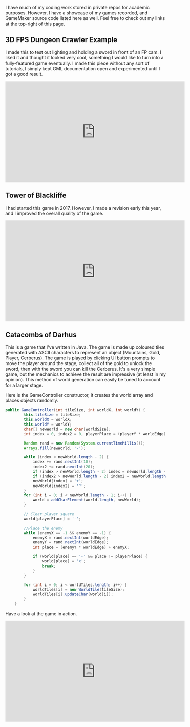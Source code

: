 I have much of my coding work stored in private repos for academic purposes. However, I have a showcase of my games recorded, and GameMaker source code listed here as well.
Feel free to check out my links at the top-right of this page.

## 3D FPS Dungeon Crawler Example

I made this to test out lighting and holding a sword in front of an FP cam. I liked it and thought it looked very cool, something I would like to turn into a fully-featured game eventually.
I made this piece without any sort of tutorials, I simply kept GML documentation open and experimented until I got a good result.

<iframe width="560" height="315" src="https://www.youtube.com/embed/GSoilj9MPO0" title="YouTube video player" frameborder="0" allow="accelerometer; autoplay; clipboard-write; encrypted-media; gyroscope; picture-in-picture" allowfullscreen></iframe>


## Tower of Blackliffe

I had started this game in 2017. However, I made a revision early this year, and I improved the overall quality of the game.

<iframe width="560" height="315" src="https://www.youtube.com/embed/seOKVvTbWqo" title="YouTube video player" frameborder="0" allow="accelerometer; autoplay; clipboard-write; encrypted-media; gyroscope; picture-in-picture" allowfullscreen></iframe>

## Catacombs of Darhus

This is a game that I've written in Java. The game is made up coloured tiles generated with ASCII characters to represent an object (Mountains, Gold, Player, Cerberus). The game is played by clicking UI button prompts to move the player around the stage, collect all of the gold to unlock the sword, then with the sword you can kill the Cerberus. It's a very simple game, but the mechanics to achieve the result are impressive (at least in my opinion). This method of world generation can easily be tuned to account for a larger stage.

Here is the GameController constructor, it creates the world array and places objects randomly.

```Java
public GameController(int tileSize, int worldX, int worldY) {
        this.tileSize = tileSize;
        this.worldX = worldX;
        this.worldY = worldY;
        char[] newWorld = new char[worldSize];
        int index = 0, index2 = 0, playerPlace = (playerY * worldEdge) + playerX;

        Random rand = new Random(System.currentTimeMillis());
        Arrays.fill(newWorld, '-');

        while (index < newWorld.length - 2) {
            index += rand.nextInt(10);
            index2 += rand.nextInt(20);
            if (index > newWorld.length - 2) index = newWorld.length - 2;
            if (index2 > newWorld.length - 2) index2 = newWorld.length - 2;
            newWorld[index] = '+';
            newWorld[index2] = '^';
        }
        for (int i = 0; i < newWorld.length - 1; i++) {
            world = addCharElement(world.length, newWorld);
        }

        // Clear player square
        world[playerPlace] = '-';

        //Place the enemy
        while (enemyX == -1 && enemyY == -1) {
            enemyX = rand.nextInt(worldEdge);
            enemyY = rand.nextInt(worldEdge);
            int place = (enemyY * worldEdge) + enemyX;

            if (world[place] == '-' && place != playerPlace) {
                world[place] = 'x';
                break;
            }
        }

        for (int i = 0; i < worldTiles.length; i++) {
            worldTiles[i] = new WorldTile(tileSize);
            worldTiles[i].updateChar(world[i]);
        }
    }

```

Have a look at the game in action.

<iframe width="560" height="315" src="https://www.youtube.com/embed/-3AbFq_-tBo" title="YouTube video player" frameborder="0" allow="accelerometer; autoplay; clipboard-write; encrypted-media; gyroscope; picture-in-picture" allowfullscreen></iframe>


